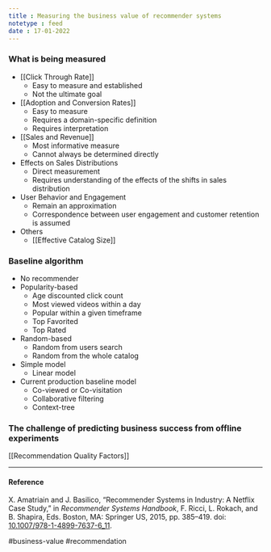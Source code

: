 ```yaml
---
title : Measuring the business value of recommender systems
notetype : feed
date : 17-01-2022
---
```



### What is being measured

- [[Click Through Rate]]
	- Easy to measure and established
	- Not the ultimate goal
- [[Adoption and Conversion Rates]]
	- Easy to measure
	- Requires a domain-specific definition
	- Requires interpretation
- [[Sales and Revenue]]
	- Most informative measure
	- Cannot always be determined directly
- Effects on Sales Distributions
	- Direct measurement
	- Requires understanding of the effects of the shifts in sales distribution
- User Behavior and Engagement
	- Remain an approximation
	- Correspondence between user engagement and customer retention is assumed
- Others
	- [[Effective Catalog Size]]


### Baseline algorithm
- No recommender
- Popularity-based
	- Age discounted click count
	- Most viewed videos within a day
	- Popular within a given timeframe
	- Top Favorited
	- Top Rated
- Random-based
	- Random from users search
	- Random from the whole catalog
- Simple model
	- Linear model
- Current production baseline model
	- Co-viewed or Co-visitation
	- Collaborative filtering
	- Context-tree


### The challenge of predicting business success from offline experiments

[[Recommendation Quality Factors]]

---

#### Reference

X. Amatriain and J. Basilico, “Recommender Systems in Industry: A Netflix Case Study,” in _Recommender Systems Handbook_, F. Ricci, L. Rokach, and B. Shapira, Eds. Boston, MA: Springer US, 2015, pp. 385–419. doi: [10.1007/978-1-4899-7637-6_11](https://doi.org/10.1007/978-1-4899-7637-6_11).


#business-value #recommendation
